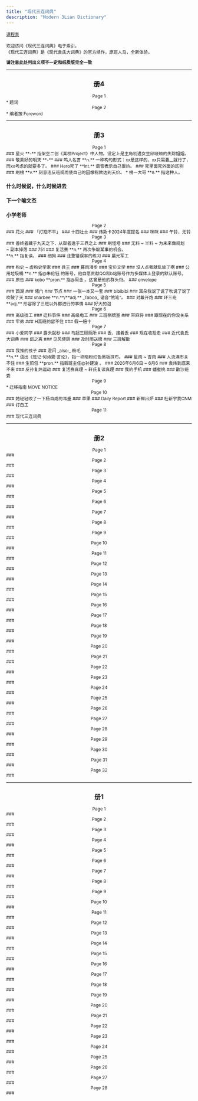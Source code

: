 ```yaml
---
title: "现代三连词典"
description: "Modern 3Lian Dictionary"
---
```

<small><a href="/">课程表</a><br>

欢迎访问《现代三连词典》电子索引。<br>
《现代三连词典》是《现代袁氏大词典》的官方续作，原班人马，全新体验。<br>

**请注意此处列出义项不一定和纸质版完全一致**

---

<center><h2>册4</h2></center>
<center>Page 1</center>
* 题词

<center>Page 2</center>
* 编者按 Foreword

---

<center><h2>册3</h2></center>
<center>Page 1</center>
### 星火
**-** 指架空二创《某校Project》中人物。设定上是主角初遇女生邱晓颖的失踪姐姐。
### 敬美好的明天
**-** 
### 鸣人名言
**n.** 一种构句形式：xx是这样的，xx只需要__就行了，而xx考虑的就要多了。
### Hero死了
**int.** 谐音表示自己很热。
### 死里面死外面的区别
### 刷榜
**v.** 刻意违反班规而使自己的因缴税款达到天价。
* 榜一大哥 **n.** 指这种人。

### 什么时候说，什么时候进去
### 下一个喻文杰
### 小学老师
<center>Page 2</center>
### 花火
### 「打抱不平」
### 十四壮士
### 炜斯卡2024年度提名
### 咪咪
### 午铃，无铃
<center>Page 3</center>
### 善终者藏于九天之下，从御者逸于三界之上
### 刷怪塔
### 无料
~ 半料
~ 为未来做规划<br>
~ 副本掉落
### 751
### 复活赛
**n.** 再次争取某事的机会。<br>
**n.** 指复读。
### 细狗
### 注重错误率的练习
### 晨光军工
<center>Page 4</center>
### 构史
~ 虚构史学家
### 兵王
### 暮雨滑步
### 宝贝文学
### 没人点我就乱放了啊
### 公用垃圾桶
**n.** 指@朱伦钰 的账号，他自愿贡献QQ和b站账号作为多媒体上登录的默认账号。
### 原告
### kobo
**pron.** 指@周金 。这曾是他的群头衔。
### envelope
<center>Page 5</center>
### 西湖
### 堵门
### 节点
### 一张一本又一套
### bibibibi
### 耳朵我说了说了吹说了说了吹破了天
### sharbee
**n.**/**adj.** _Taboo_ 谐音“煞笔”。
### 对戴开炮
### 环三班
**adj.** 形容除了三班以外都进行的事情
### 好大的泡
<center>Page 6</center>
### 高级技工
### 迁科事件
### 高级电工
### 三班棋牌室
### 带麻将
### 跟现在的你没关系
### 牢弟
### H高班的留不住
### 假一赔十
<center>Page 7</center>
### 小爱同学
### 露头就秒
### 马超三顾厕所
### 丢，接着丢
### 现在收拾走
### 近代袁氏大词典
### 邱之离
### 见风使厕
### 及时雨送牌
### 三班解散
<center>Page 8</center>
### 我推的孩子
### 澄闪
_also:_ 粉毛<br>
**n.** 语出《班记·何诗雯·言论》，指一块暗粉红色黑板抹布。
### 星雨
~ 杏雨
### 人流满市关不住
### 生煎包
**pron.** 指新班主任@孙建波 。
### 2026年6月6日
~ 6月6
### 袁炜到底来不来
### 反孙复炜运动
### 复活赛真理
~ 轩氏复读真理
### 我的手机
### 蟠蜜桃
### 散沙班委
<center>Page 9</center>
* 迁移指南 MOVE NOTICE

<center>Page 10</center>
### 她轻轻咬了一下杨自成的耳垂
### 苹果
### Daily Report
### 新鲜出炉
### 杜新宇我CNM
### 打白工
<center>Page 11</center>
### 现代三连词典

---

<center><h2>册2</h2></center>
<center>Page 1</center>
### 
<center>Page 2</center>
### 
<center>Page 3</center>
### 
<center>Page 4</center>
### 
<center>Page 5</center>
### 
<center>Page 6</center>
### 
<center>Page 7</center>
### 
<center>Page 8</center>
### 
<center>Page 9</center>
### 
<center>Page 10</center>
### 
<center>Page 11</center>
### 
<center>Page 12</center>
### 
<center>Page 13</center>
### 
<center>Page 14</center>
### 
<center>Page 15</center>
### 
<center>Page 16</center>
### 
<center>Page 17</center>
### 
<center>Page 18</center>
### 
<center>Page 19</center>
### 
<center>Page 20</center>
### 
<center>Page 21</center>
### 
<center>Page 22</center>
### 
<center>Page 23</center>
### 
<center>Page 24</center>
### 
<center>Page 25</center>
### 
<center>Page 26</center>
### 
<center>Page 27</center>
### 
<center>Page 28</center>
### 
<center>Page 29</center>
### 
<center>Page 30</center>
### 
<center>Page 31</center>
### 
<center>Page 32</center>
### 

---

<center><h2>册1</h2></center>
<center>Page 1</center>
### 
<center>Page 2</center>
### 
<center>Page 3</center>
### 
<center>Page 4</center>
### 
<center>Page 5</center>
### 
<center>Page 6</center>
### 
<center>Page 7</center>
### 
<center>Page 8</center>
### 
<center>Page 9</center>
### 
<center>Page 10</center>
### 
<center>Page 11</center>
### 
<center>Page 12</center>
### 
<center>Page 13</center>
### 
<center>Page 14</center>
### 
<center>Page 15</center>
### 
<center>Page 16</center>
### 
<center>Page 17</center>
### 
<center>Page 18</center>
### 
<center>Page 19</center>
### 
<center>Page 20</center>
### 
<center>Page 21</center>
### 
<center>Page 22</center>
### 
<center>Page 23</center>
### 
<center>Page 24</center>
### 
<center>Page 25</center>
### 
<center>Page 26</center>
### 
<center>Page 27</center>
### 
<center>Page 28</center>
### 